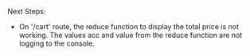 Next Steps:

- On '/cart' route, the reduce function to display the total price is not working. The values acc and value from the reduce function are not logging to the console.